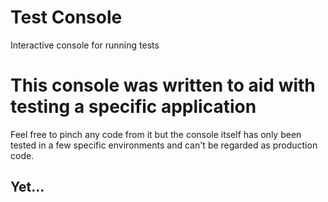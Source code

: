 Test Console
==================

Interactive console for running tests

# This console was written to aid with testing a specific application

Feel free to pinch any code from it but the console itself has only been tested in a few specific environments and can't be regarded as production code.

## Yet...
